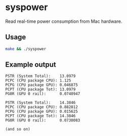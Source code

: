 # syspower

Read real-time power consumption from Mac hardware.

## Usage

```sh
make && ./syspower
```

## Example output

```
PSTR (System Total):    13.0979
PCPC (CPU package CPU): 1.125
PCPG (CPU package GPU): 0.046875
PCPT (CPU package Tot): 13.0979
PG0R (GPU 0 rail):      0.0740947

PSTR (System Total):    14.3846
PCPC (CPU package CPU): 0.882812
PCPG (CPU package GPU): 0.015625
PCPT (CPU package Tot): 14.3846
PG0R (GPU 0 rail):      0.0730083

(and so on)
```
